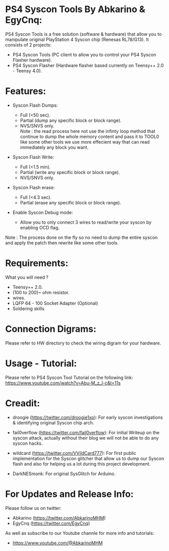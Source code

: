 PS4 Syscon Tools By Abkarino & EgyCnq:
=======================================
PS4 Syscon Tools is a free solution (software & hardware) that allow you to manipulate original PlayStation 4 Syscon chip (Renesas RL78/G13).
It consists of 2 projects:
- PS4 Syscon Tools (PC client to allow you to control your PS4 Syscon Flasher hardware).
- PS4 Syscon Flasher (Hardware flasher based currently on Teensy++ 2.0 - Teensy 4.0).

Features:
=======================================
- Syscon Flash Dumps: 
  -  Full (<50 sec). 
  -  Partial (dump any specific block or block range).
  -  NVS/SNVS only.  
Note : the read process here not use the infinty loop method that continue to dump the whole memory content and pass it to TOOL0 like some other tools we use more effecient way that can read immediately any block you want.  

- Syscon Flash Write: 
  - Full (<1.5 min). 
  - Partial (write any specific block or block range). 
  - NVS/SNVS only.    


- Syscon Flash erase: 
  - Full (<4.3 sec). 
  - Partial (erase any specific block or block range).

- Enable Syscon Debug mode: 
	- Allow you to only connect 3 wires to read/write your syscon by enabling OCD flag.
	
Note : 	The process done on the fly so no need to dump the entire syscon and apply the patch then rewrite like some other tools.

Requirements:
=======================================
What you will need ?

- Teensy++ 2.0. 
- (100 to 200)~ ohm resistor. 
- wires. 
- LQFP 64 - 100 Socket Adapter (Optional) 
- Soldering skills

Connection Digrams:
=======================================
Please refer to HW directory to check the wiring digram for your hardware.

Usage - Tutorial:
=======================================
Please refer to PS4 Syscon Tool Tutorial on the following link:
https://www.youtube.com/watch?v=Abu-M_z_I-c&t=11s

Creadit:
========================================
- droogie (https://twitter.com/droogie1xp):
	For early syscon investigations & identifying original Syscon chip arch.
	
- fail0verflow (https://twitter.com/fail0verflow):
	For initial Writeup on the syscon attack, actually without their blog we will not be able to do any syscon hacks.
	
- wildcard (https://twitter.com/VVildCard777):
	For first public implementation for the Syscon glitcher that allow us to dump our Syscon flash and also for helping us a lot during this project development.

- DarkNESmonk:
	For original SysGlitch for Arduino.
	
For Updates and Release Info:
=========================================
Please follow us on twitter:	
- Abkarino (https://twitter.com/AbkarinoMHM)
- EgyCnq (https://twitter.com/EgyCnq)

As well as subscribe to our Youtube channle for more info and tutorials:

- https://www.youtube.com/@AbkarinoMHM